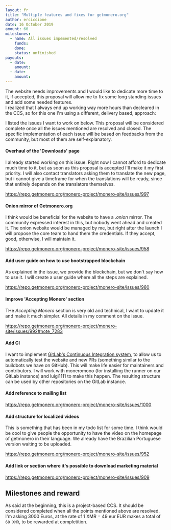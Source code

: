 ```yaml
---
layout: fr
title: "Multiple features and fixes for getmonero.org"
author: erciccione
date: 16 October 2019
amount: 60
milestones:
  - name: All issues impemented/resolved
    funds:
    done:
    status: unfinished
payouts:
  - date:
    amount:
  - date:
    amount:
---
```

The website needs improvements and I would like to dedicate more time to it, if accepted, this proposal will allow me to fix some long standing issues and add some needed features.  
I realized that I always end up working way more hours than decleared in the CCS, so for this one I'm using a different, delivery based, approach:

I listed the issues I want to work on below. This proposal will be considered complete once all the issues mentioned are resolved and closed. The specific implementation of each issue will be based on feedbacks from the community, but most of them are self-explanatory.


#### Overhaul of the 'Downloads' page
I already started working on this issue. Right now I cannot afford to dedicate much time to it, but as soon as this proposal is accepted I'll make it my first priority. I will also contact translators asking them to translate the new page, but i cannot give a timeframe for when the translations will be ready, since that entirely depends on the translators themselves.

https://repo.getmonero.org/monero-project/monero-site/issues/997

#### Onion mirror of Getmonero.org
I think would be beneficial for the website to have a *.onion* mirror. The community expressed interest in this, but nobody went ahead and created it. The onion website would be managed by me, but right after the launch I will propose the core team to hand them the credentials. If they accept, good, otherwise, I will maintain it.

https://repo.getmonero.org/monero-project/monero-site/issues/958

#### Add user guide on how to use bootstrapped blockchain
As explained in the issue, we provide the blockchain, but we don't say how to use it. I will create a user guide where all the steps are explained.

https://repo.getmonero.org/monero-project/monero-site/issues/980

#### Improve 'Accepting Monero' section
THe *Accepting Monero* section is very old and technical, I want to update it and make it much simpler. All details in my comment on the issue.

https://repo.getmonero.org/monero-project/monero-site/issues/992#note_7283

#### Add CI 
I want to implement [GitLab's Continuous Integration system](https://about.gitlab.com/product/continuous-integration/), to allow us to automatically test the website and new PRs (something similar to the buildbots we have on GitHub). This will make life easier for maintainers and contributors. I will work with moneromooo (for installing the runner on our GitLab instance) and luigi1111 to make this happen. The resulting structure can be used by other repositories on the GitLab instance.

#### Add reference to mailing list
https://repo.getmonero.org/monero-project/monero-site/issues/1000

#### Add structure for localized videos
This is something that has been in my todo list for some time. I think would be cool to give people the opportunity to have the video on the homepage of getmonero in their language. We already have the Brazilian Portuguese version waiting to be uploaded.

https://repo.getmonero.org/monero-project/monero-site/issues/952

#### Add link or section where it's possible to download marketing material
https://repo.getmonero.org/monero-project/monero-site/issues/909

## Milestones and reward
As said at the beginning, this is a project-based CCS. It should be considered completed when all the points mentioned above are resolved. I'm asking 3000 Euros, at the rate of 1 XMR = 49 eur EUR makes a total of `60 XMR`, to be rewarded at completition.

